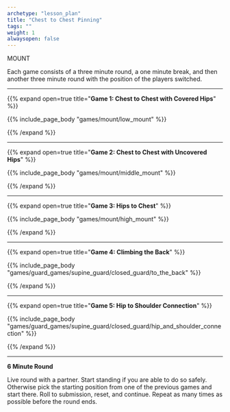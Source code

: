 ```yaml
--- 
archetype: "lesson_plan" 
title: "Chest to Chest Pinning"
tags: ""
weight: 1
alwaysopen: false 
---
```


MOUNT

Each game consists of a three minute round, a one minute break, and then another three minute round with the position of the players switched. 

---
{{% expand open=true title="**Game 1: Chest to Chest with Covered Hips**" %}}

{{% include_page_body "games/mount/low_mount" %}}

{{% /expand %}}

---
{{% expand open=true title="**Game 2: Chest to Chest with Uncovered Hips**" %}}

{{% include_page_body "games/mount/middle_mount" %}}

{{% /expand %}}

---
{{% expand open=true title="**Game 3: Hips to Chest**" %}}

{{% include_page_body "games/mount/high_mount" %}}

{{% /expand %}}

---
{{% expand open=true title="**Game 4: Climbing the Back**" %}}

{{% include_page_body "games/guard_games/supine_guard/closed_guard/to_the_back" %}}

{{% /expand %}}

---
{{% expand open=true title="**Game 5: Hip to Shoulder Connection**" %}}


{{% include_page_body "games/guard_games/supine_guard/closed_guard/hip_and_shoulder_connection" %}}

{{% /expand %}}

---
**6 Minute Round**

Live round with a partner. Start standing if you are able to do so safely. Otherwise pick the starting position from one of the previous games and start there. Roll to submission, reset, and continue. Repeat as many times as possible before the round ends. 



